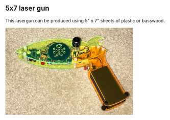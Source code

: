 ## 5x7 laser gun

This lasergun can be produced using 5" x 7" sheets of plastic or basswood.  

<a target=_blank href="https://raw.githubusercontent.com/wryan67/5x7laser/main/photos/0171c5aad9a224693b09b8947d892903f43abc70b3.jpg">
<img src="https://raw.githubusercontent.com/wryan67/5x7laser/main/photos/0171c5aad9a224693b09b8947d892903f43abc70b3.jpg"  width=400/>
</a>

